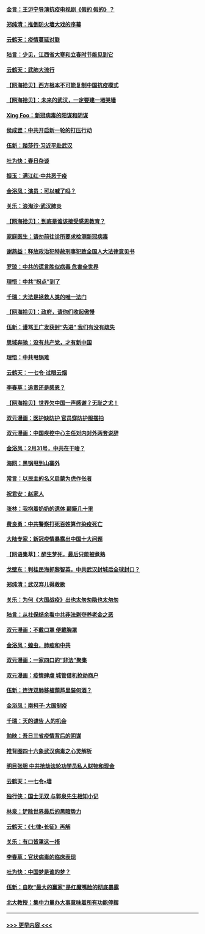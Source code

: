 #### [金言：王沪宁导演抗疫电视剧《假的 假的》？](../pages/nsc993/n11941510.md?t=03151631) 
#### [郑纯清：推倒防火墙大戏的序幕](../pages/nsc993/n11940838.md?t=03151631) 
#### [云鹤天：疫情蔓延对联](../pages/nsc993/n11940579.md?t=03151631) 
#### [陆言：少见，江西省大寒和立春时节能见到它](../pages/nsc993/n11939983.md?t=03151631) 
#### [云鹤天：武肺大流行](../pages/nsc993/n11939902.md?t=03151631) 
#### [【网海拾贝】西方根本不可能复制中国抗疫模式](../pages/nsc993/n11939725.md?t=03151631) 
#### [【网海拾贝】：未来的武汉，一定要建一堵哭墙](../pages/nsc993/n11938684.md?t=03151631) 
#### [Xing Foo：新冠病毒的阳谋和阴谋](../pages/nsc993/n11936086.md?t=03151631) 
#### [侯成罡：中共开启新一轮的打压行动](../pages/nsc993/n11935730.md?t=03151631) 
#### [伍新：踏莎行‧习近平赴武汉](../pages/nsc993/n11935157.md?t=03151631) 
#### [吐为快：春日杂谈](../pages/nsc993/n11934776.md?t=03151631) 
#### [振玉：满江红‧中共恶于疫](../pages/nsc993/n11934647.md?t=03151631) 
#### [金浴凤：演员：可以喊了吗？](../pages/nsc993/n11934602.md?t=03151631) 
#### [关乐：浪淘沙·武汉肺炎](../pages/nsc993/n11931792.md?t=03151631) 
#### [【网海拾贝】：到底是谁该接受感恩教育？](../pages/nsc993/n11931552.md?t=03151631) 
#### [家庭医生：请勿前往诊所要求检测新冠病毒](../pages/nsc993/n11929190.md?t=03151631) 
#### [谢燕益：释放政治犯特赦刑事犯致全国人大法律意见书](../pages/nsc993/n11928978.md?t=03151631) 
#### [罗琼：中共的谎言胜似病毒 危害全世界](../pages/nsc993/n11922636.md?t=03151631) 
#### [理悟：中共“拐点”到了](../pages/nsc993/n11928496.md?t=03151631) 
#### [千瑞：大法是拯救人类的唯一法门](../pages/nsc993/n11927637.md?t=03151631) 
#### [【网海拾贝】：政府，请你们收起傲慢](../pages/nsc993/n11926932.md?t=03151631) 
#### [伍新：谩骂王广发获封“先进” 我们有没有疏失](../pages/nsc993/n11926101.md?t=03151631) 
#### [思域奔驰：没有共产党，才有新中国](../pages/nsc993/n11926058.md?t=03151631) 
#### [理悟：中共甩锅难](../pages/nsc993/n11925355.md?t=03151631) 
#### [云鹤天：一七令·过眼云烟](../pages/nsc993/n11925284.md?t=03151631) 
#### [李春草：追责还是感恩？](../pages/nsc993/n11925274.md?t=03151631) 
#### [【网海拾贝】世界欠中国一声感谢？无耻之尤！](../pages/nsc993/n11925239.md?t=03151631) 
#### [双元漫画：医护缺防护 官员穿防护服摆拍](../pages/nsc993/n11923899.md?t=03151631) 
#### [双元漫画：中国疾控中心主任对内对外两套说辞](../pages/nsc993/n11921994.md?t=03151631) 
#### [金浴凤：2月31号，中共在干啥？](../pages/nsc993/n11922706.md?t=03151631) 
#### [海网：黑锅甩到山寨外](../pages/nsc993/n11922688.md?t=03151631) 
#### [常言：以民主的名义启蒙为虎作伥者](../pages/nsc993/n11922217.md?t=03151631) 
#### [祝君安：赵家人](../pages/nsc993/n11922209.md?t=03151631) 
#### [张林：我抱着奶奶的遗体 颠簸几十里](../pages/nsc993/n11920945.md?t=03151631) 
#### [费良勇：中共警察打死百姓算作染疫死亡](../pages/nsc993/n11919264.md?t=03151631) 
#### [大陆专家：新冠疫情暴露出中国十大问题](../pages/nsc993/n11919187.md?t=03151631) 
#### [【网语集萃】：醉生梦死，最后只能被煮熟](../pages/nsc993/n11918994.md?t=03151631) 
#### [戈壁东：判桂民海抓黎智英，中共武汉封城后全球封口？](../pages/nsc993/n11917982.md?t=03151631) 
#### [郑纯清：武汉弃儿得救歌](../pages/nsc993/n11917881.md?t=03151631) 
#### [关乐：为何《大国战疫》出也太匆匆隐也太匆匆](../pages/nsc993/n11917792.md?t=03151631) 
#### [陆言：从社保结余看中共非法剥夺养老金之恶](../pages/nsc993/n11917084.md?t=03151631) 
#### [双元漫画：不戴口罩 便戴胸罩](../pages/nsc993/n11916447.md?t=03151631) 
#### [金浴凤：蝗虫，肺疫和中共](../pages/nsc993/n11916904.md?t=03151631) 
#### [双元漫画：一家四口的“非法”聚集](../pages/nsc993/n11916378.md?t=03151631) 
#### [双元漫画：疫情肆虐 城管借机抢劫商户](../pages/nsc993/n11916310.md?t=03151631) 
#### [伍新：连连双肺移植葫芦里装何酒？](../pages/nsc993/n11913667.md?t=03151631) 
#### [金浴凤：南柯子·大国制疫](../pages/nsc993/n11913657.md?t=03151631) 
#### [千瑞：天的谴告  人的机会](../pages/nsc993/n11913309.md?t=03151631) 
#### [勉映：吾日三省疫情背后的阴谋](../pages/nsc993/n11913079.md?t=03151631) 
#### [推背图四十六象武汉病毒之心灵解析](../pages/nsc993/n11911761.md?t=03151631) 
#### [明目张胆 中共抢劫法轮功学员私人财物和现金](../pages/nsc993/n11910262.md?t=03151631) 
#### [云鹤天：一七令▪墙](../pages/nsc993/n11910627.md?t=03151631) 
#### [独行侠：国士无双 与郭泉先生相知小记](../pages/nsc993/n11910613.md?t=03151631) 
#### [林泉：铲除世界最后的黑暗势力](../pages/nsc993/n11909320.md?t=03151631) 
#### [云鹤天：《七律▪长征》再解](../pages/nsc993/n11909327.md?t=03151631) 
#### [关乐：有口皆罩这一捂](../pages/nsc993/n11908393.md?t=03151631) 
#### [李春草：官状病毒的临床表现](../pages/nsc993/n11908339.md?t=03151631) 
#### [吐为快：中国梦是谁的梦？](../pages/nsc993/n11906564.md?t=03151631) 
#### [伍新：自吹“最大的赢家”是红魔嘴脸的彻底暴露](../pages/nsc993/n11906407.md?t=03151631) 
#### [北大教授：集中力量办大事意味着所有功能停摆](../pages/nsc993/n11904800.md?t=03151631) 

----
#### [ >>> 更早内容 <<< ](../indexes/nsc993-earlier.md)

